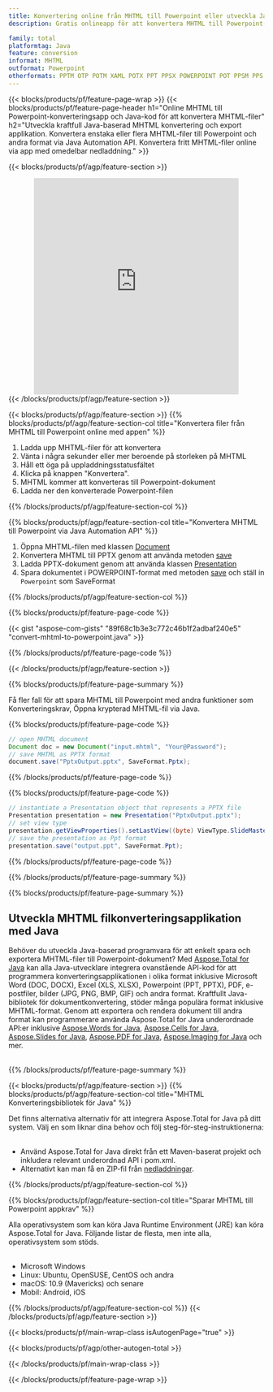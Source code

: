 ```yaml
---
title: Konvertering online från MHTML till Powerpoint eller utveckla Java-baserad applikation för att konvertera MHTML-filer
description: Gratis onlineapp för att konvertera MHTML till Powerpoint-filer. Java-konverteringsbibliotekskod för MHTML-dokument.  

family: total
platformtag: Java
feature: conversion
informat: MHTML
outformat: Powerpoint
otherformats: PPTM OTP POTM XAML POTX PPT PPSX POWERPOINT POT PPSM PPS SWF
---
```

{{< blocks/products/pf/feature-page-wrap >}}
{{< blocks/products/pf/feature-page-header h1="Online MHTML till Powerpoint-konverteringsapp och Java-kod för att konvertera MHTML-filer" h2="Utveckla kraftfull Java-baserad MHTML konvertering och export applikation.  Konvertera enstaka eller flera MHTML-filer till Powerpoint och andra format via Java Automation API.  Konvertera fritt MHTML-filer online via app med omedelbar nedladdning." >}}


{{< blocks/products/pf/agp/feature-section >}}

<div class="container-fluid agp-content bg-white aboutfile box-1 vh100 section nopbtm">
<div class=container>
<div class=row>
<div class="demobox tc col-md-12 padding-0" align="center">

<iframe title="Gratis onlinekonverteringsapp från MHTML till Powerpoint" style="border: none; height: 426px;" scrolling="no" src="https://widgets.aspose.cloud/total-conversion/?to=pptx&from=mhtml" id="child-iframe" width="80%"></iframe>

</div></div>
</div></div>
{{< /blocks/products/pf/agp/feature-section >}}


{{< blocks/products/pf/agp/feature-section >}}
{{% blocks/products/pf/agp/feature-section-col title="Konvertera filer från MHTML till Powerpoint online med appen" %}}

1. Ladda upp MHTML-filer för att konvertera
1. Vänta i några sekunder eller mer beroende på storleken på MHTML
1. Håll ett öga på uppladdningsstatusfältet
1. Klicka på knappen "Konvertera".
1. MHTML kommer att konverteras till Powerpoint-dokument
1. Ladda ner den konverterade Powerpoint-filen

{{% /blocks/products/pf/agp/feature-section-col %}}

{{% blocks/products/pf/agp/feature-section-col title="Konvertera MHTML till Powerpoint via Java Automation API" %}}


1. Öppna MHTML-filen med klassen [Document](https://reference.aspose.com/pdf/java/com.aspose.pdf/Document)
2. Konvertera MHTML till PPTX genom att använda metoden [save](https://reference.aspose.com/pdf/java/com.aspose.pdf/Document#save-java.lang.String-int-)
3. Ladda PPTX-dokument genom att använda klassen [Presentation](https://reference.aspose.com/slides/java/com.aspose.slides/Presentation)
4. Spara dokumentet i POWERPOINT-format med metoden [save](https://reference.aspose.com/slides/java/com.aspose.slides/Presentation#save-java.lang.String-int-) och ställ in `Powerpoint` som SaveFormat



{{% /blocks/products/pf/agp/feature-section-col %}}

{{% blocks/products/pf/feature-page-code %}}
{{< gist "aspose-com-gists" "89f68c1b3e3c772c46b1f2adbaf240e5" "convert-mhtml-to-powerpoint.java" >}}
{{% /blocks/products/pf/feature-page-code %}}

{{< /blocks/products/pf/agp/feature-section >}}

{{% blocks/products/pf/feature-page-summary %}}

Få fler fall för att spara MHTML till Powerpoint med andra funktioner som Konverteringskrav, Öppna krypterad MHTML-fil via Java.

{{% blocks/products/pf/feature-page-code %}}


```java
// open MHTML document
Document doc = new Document("input.mhtml", "Your@Password");
// save MHTML as PPTX format 
document.save("PptxOutput.pptx", SaveFormat.Pptx); 

```


{{% /blocks/products/pf/feature-page-code %}}
{{% blocks/products/pf/feature-page-code %}}


```java
// instantiate a Presentation object that represents a PPTX file
Presentation presentation = new Presentation("PptxOutput.pptx");
// set view type
presentation.getViewProperties().setLastView((byte) ViewType.SlideMasterView);
// save the presentation as Ppt format
presentation.save("output.ppt", SaveFormat.Ppt);    
```


{{% /blocks/products/pf/feature-page-code %}}


{{% /blocks/products/pf/feature-page-summary %}}

{{% blocks/products/pf/feature-page-summary %}}

<h2>Utveckla MHTML filkonverteringsapplikation med Java</h2>

Behöver du utveckla Java-baserad programvara för att enkelt spara och exportera MHTML-filer till Powerpoint-dokument?  Med [Aspose.Total for Java](https://products.aspose.com/total/sv/java/) kan alla Java-utvecklare integrera ovanstående API-kod för att programmera konverteringsapplikationen i olika format inklusive Microsoft Word (DOC, DOCX), Excel (XLS, XLSX), Powerpoint (PPT, PPTX), PDF, e-postfiler, bilder (JPG, PNG, BMP, GIF) och andra format.  Kraftfullt Java-bibliotek för dokumentkonvertering, stöder många populära format inklusive MHTML-format.  Genom att exportera och rendera dokument till andra format kan programmerare använda Aspose.Total for Java underordnade API:er inklusive [Aspose.Words for Java](https://products.aspose.com/words/sv/java/), [Aspose.Cells for Java](https://products.aspose.com/cells/sv/java/), [Aspose.Slides for Java](https://products.aspose.com/slides/sv/java/), [Aspose.PDF for Java](https://products.aspose.com/pdf/sv/java/), [Aspose.Imaging for Java](https://products.aspose.com/imaging/sv/java/) och mer.<br /><br />

{{% /blocks/products/pf/feature-page-summary %}}

{{< blocks/products/pf/agp/feature-section >}}
{{% blocks/products/pf/agp/feature-section-col title="MHTML Konverteringsbibliotek för Java" %}}

Det finns alternativa alternativ för att integrera Aspose.Total for Java på ditt system.  Välj en som liknar dina behov och följ steg-för-steg-instruktionerna:<br /><br />

- Använd Aspose.Total for Java direkt från ett Maven-baserat projekt och inkludera relevant underordnad API i pom.xml.
- Alternativt kan man få en ZIP-fil från [nedladdningar](https://releases.aspose.com/total/java).

{{% /blocks/products/pf/agp/feature-section-col %}}

{{% blocks/products/pf/agp/feature-section-col title="Sparar MHTML till Powerpoint appkrav" %}}

Alla operativsystem som kan köra Java Runtime Environment (JRE) kan köra Aspose.Total for Java.  Följande listar de flesta, men inte alla, operativsystem som stöds.  <br /><br />
- Microsoft Windows
- Linux: Ubuntu, OpenSUSE, CentOS och andra
- macOS: 10.9 (Mavericks) och senare
- Mobil: Android, iOS

{{% /blocks/products/pf/agp/feature-section-col %}}
{{< /blocks/products/pf/agp/feature-section >}}

{{< blocks/products/pf/main-wrap-class isAutogenPage="true" >}}

{{< blocks/products/pf/agp/other-autogen-total >}}

{{< /blocks/products/pf/main-wrap-class >}}

{{< /blocks/products/pf/feature-page-wrap >}}